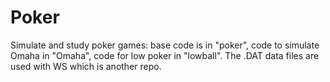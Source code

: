 # Poker
Simulate and study poker games: base code is in "poker", code to simulate Omaha in "Omaha", code for low poker in "lowball".
The .DAT data files are used with WS which is another repo.
